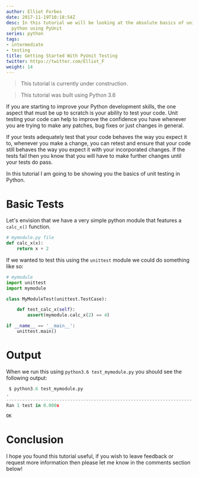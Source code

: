 ```yaml
---
author: Elliot Forbes
date: 2017-11-19T10:18:54Z
desc: In this tutorial we will be looking at the absolute basics of unit testing in
  python using PyUnit
series: python
tags:
- intermediate
- testing
title: Getting Started With PyUnit Testing
twitter: https://twitter.com/Elliot_F
weight: 14
---
```


> This tutorial is currently under construction.

> This tutorial was built using Python 3.6

If you are starting to improve your Python development skills, the one aspect that must be up to scratch is your ability to test your code. Unit testing your code can help to improve the confidence you have whenever you are trying to make any patches, bug fixes or just changes in general. 

If your tests adequately test that your code behaves the way you expect it to, whenever you make a change, you can retest and ensure that your code still behaves the way you expect it with your incorporated changes. If the tests fail then you know that you will have to make further changes until your tests do pass.

In this tutorial I am going to be showing you the basics of unit testing in Python.

# Basic Tests

Let's envision that we have a very simple python module that features a `calc_x()` function. 

```py
# mymodule.py file
def calc_x(x):
    return x + 2
```

If we wanted to test this using the `unittest` module we could do something like so:

```py
# mymodule
import unittest
import mymodule

class MyModuleTest(unittest.TestCase):    

    def test_calc_x(self):
        assert(mymodule.calc_x(2) == 4)

if __name__ == '__main__':
    unittest.main()
```

# Output

When we run this using `python3.6 test_mymodule.py` you should see the following output:

```py
 $ python3.6 test_mymodule.py
.
----------------------------------------------------------------------
Ran 1 test in 0.000s

OK
```

# Conclusion

I hope you found this tutorial useful, if you wish to leave feedback or request more information then please let me know in the comments section below!